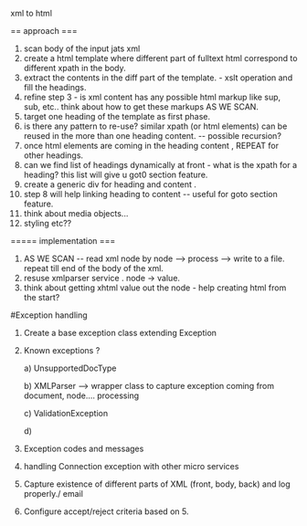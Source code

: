 xml to html

== approach ===
1. scan body of the input jats xml
2. create a html template where different part of fulltext html correspond to different xpath in the body.
3. extract the contents in the diff part of the template. - xslt operation and fill the headings.
4. refine step 3 - is xml content has any possible html markup like sup, sub, etc.. think about how to get these markups AS WE SCAN.
5. target one heading of the template as first phase.
6. is there any pattern to re-use? similar xpath (or html elements) can be reused in the more than one heading content. -- possible recursion?
6. once html elements are coming in the heading content , REPEAT for other headings.
7. can we find list of headings dynamically at front - what is the xpath for a heading? this list will give u got0 section feature.
8. create a generic div for heading and content .
9. step 8 will help linking heading to content -- useful for goto section feature.
10. think about media objects...
11. styling etc??


===== implementation ===
1. AS WE SCAN -- read xml node by node --> process --> write to a file.  repeat till end of the body of the xml.
2. resuse xmlparser service . node -> value.
3. think about getting xhtml value out the node - help creating html from the start?



#Exception handling
1. Create a base exception class extending Exception
2. Known exceptions ?
	
	a) UnsupportedDocType
	
	b) XMLParser --> wrapper class to capture exception coming from document, node.... processing
	
	c) ValidationException
	
	d) 
3. Exception codes and messages
4. handling Connection exception with other micro services
5. Capture existence of different parts of XML (front, body,  back) and log properly./ email 
6. Configure accept/reject criteria based on 5.
 
 
 

